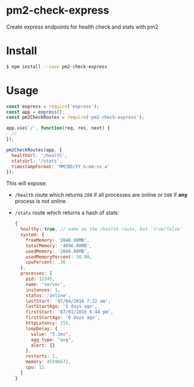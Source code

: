# pm2-check-express
Create express endpoints for health check and stats with pm2

# Install

```sh
$ npm install --save pm2-check-express
```

# Usage

```js
const express = require('express');
const app = express();
const pm2CheckRoutes = require('pm2-check-express');

app.use('/', function(req, res, next) {
  //
});

pm2CheckRoutes(app, {
  healthUrl: '/health',
  statsUrl: '/stats',
  timestampFormat: 'MM/DD/YY h:mm:ss a'
});

```

This will expose:

- `/health` route which returns `200` if all processes are online or `500` if **any** process is not online
- `/stats` route which returns a hash of stats:
  
  ```js
  {
    healthy: true, // same as the /health route, but `true/false`
    system: {
      freeMemory: '2048.00MB',
      totalMemory: '4096.00MB',
      usedMemory: '2048.00MB',
      usedMemoryPercent: 50.00,
      cpuPercent: .36
    },
    processes: [
      pid: 12345,
      name: 'server',
      instances: 1,
      status: 'online',
      lastStart: '07/04/2016 7:22 am',
      lastStartAgo: '5 days ago',
      firstStart: '07/01/2016 6:44 pm',
      firstStartAgo: '8 days ago',
      httpLatency: 155,
      loopDelay: {
        value: "5.1ms",
        agg_type: "avg",
        alert: {}
      },
      restarts: 1,
      memory: 45596672,
      cpu: 12
    ]
  }
